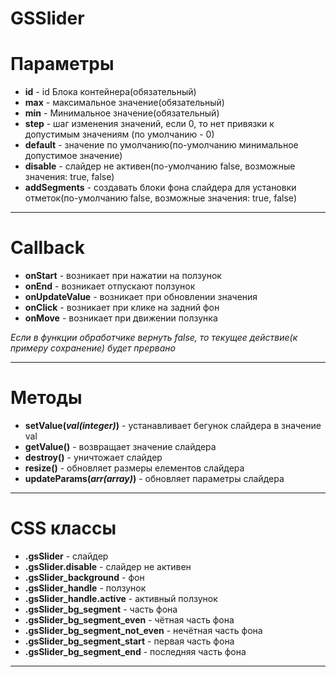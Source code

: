 GSSlider
========
# Параметры
* **id** - id Блока контейнера(обязательный)
* **max** - максимальное значение(обязательный)
* **min** - Минимальное значение(обязательный)
* **step** - шаг изменения значений, если 0, то нет привязки к допустимым значениям (по умолчанию - 0)
* **default** - значение по умолчанию(по-умолчанию минимальное допустимое значение)
* **disable** - слайдер не активен(по-умолчанию false, возможные значения: true, false)
* **addSegments** - создавать блоки фона слайдера для установки отметок(по-умолчанию false, возможные значения: true, false)

***

# Callback
* **onStart** - возникает при нажатии на ползунок
* **onEnd** - возникает отпускают ползунок
* **onUpdateValue** - возникает при обновлении значения
* **onClick** - возникает при клике на задний фон
* **onMove** - возникает при движении ползунка


_Если в функции обработчике вернуть false, то текущее действие(к примеру сохранение) будет прервано_


***

# Методы
* **setValue(_val(integer)_)** - устанавливает бегунок слайдера в значение val
* **getValue()** - возвращает значение слайдера
* **destroy()** - уничтожает слайдер
* **resize()** - обновляет размеры елементов слайдера
* **updateParams(_arr(array)_)** - обновляет параметры слайдера

***
# CSS классы
* **.gsSlider** - слайдер
* **.gsSlider.disable** - слайдер не активен
* **.gsSlider_background** - фон
* **.gsSlider_handle** - ползунок
* **.gsSlider_handle.active** - активный ползунок
* **.gsSlider_bg_segment** - часть фона
* **.gsSlider_bg_segment_even** - чётная часть фона
* **.gsSlider_bg_segment_not_even** - нечётная часть фона
* **.gsSlider_bg_segment_start** - первая часть фона
* **.gsSlider_bg_segment_end** - последняя часть фона

***
